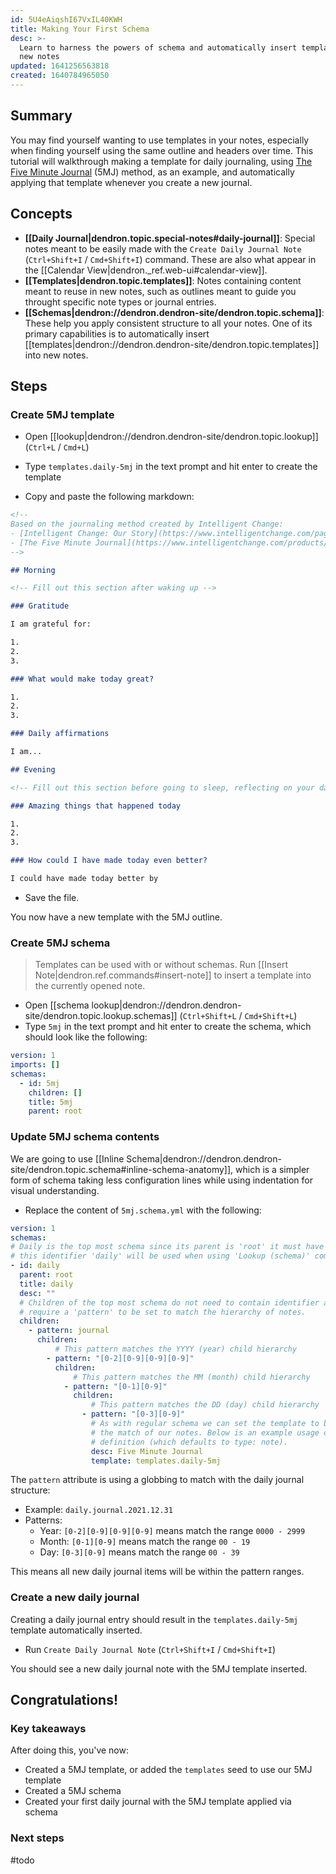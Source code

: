 ```yaml
---
id: 5U4eAiqshI67VxIL40KWH
title: Making Your First Schema
desc: >-
  Learn to harness the powers of schema and automatically insert templates into
  new notes
updated: 1641256563818
created: 1640784965050
---
```


## Summary

You may find yourself wanting to use templates in your notes, especially when finding yourself using the same outline and headers over time. This tutorial will walkthrough making a template for daily journaling, using [The Five Minute Journal](https://www.intelligentchange.com/products/the-five-minute-journal) (5MJ) method, as an example, and automatically applying that template whenever you create a new journal.

## Concepts

- **[[Daily Journal|dendron.topic.special-notes#daily-journal]]**: Special notes meant to be easily made with the `Create Daily Journal Note` (`Ctrl+Shift+I` / `Cmd+Shift+I`) command. These are also what appear in the [[Calendar View|dendron._ref.web-ui#calendar-view]].
- **[[Templates|dendron.topic.templates]]**: Notes containing content meant to reuse in new notes, such as outlines meant to guide you throught specific note types or journal entries.
- **[[Schemas|dendron://dendron.dendron-site/dendron.topic.schema]]**: These help you apply consistent structure to all your notes. One of its primary capabilities is to automatically insert [[templates|dendron://dendron.dendron-site/dendron.topic.templates]] into new notes. 

## Steps

### Create 5MJ template

- Open [[lookup|dendron://dendron.dendron-site/dendron.topic.lookup]] (`Ctrl+L` / `Cmd+L`)
- Type `templates.daily-5mj` in the text prompt and hit enter to create the template

- Copy and paste the following markdown:

```markdown
<!--
Based on the journaling method created by Intelligent Change:
- [Intelligent Change: Our Story](https://www.intelligentchange.com/pages/our-story)
- [The Five Minute Journal](https://www.intelligentchange.com/products/the-five-minute-journal)
-->

## Morning

<!-- Fill out this section after waking up -->

### Gratitude

I am grateful for:

1.
2.
3.

### What would make today great?

1.
2.
3.

### Daily affirmations

I am...

## Evening

<!-- Fill out this section before going to sleep, reflecting on your day -->

### Amazing things that happened today

1.
2.
3.

### How could I have made today even better?

I could have made today better by
```

- Save the file.

You now have a new template with the 5MJ outline.

### Create 5MJ schema

> Templates can be used with or without schemas. Run [[Insert Note|dendron.ref.commands#insert-note]] to insert a template into the currently opened note.

- Open [[schema lookup|dendron://dendron.dendron-site/dendron.topic.lookup.schemas]] (`Ctrl+Shift+L` / `Cmd+Shift+L`)
- Type `5mj` in the text prompt and hit enter to create the schema, which should look like the following:

```yml
version: 1
imports: []
schemas:
  - id: 5mj
    children: []
    title: 5mj
    parent: root

```

### Update 5MJ schema contents

We are going to use [[Inline Schema|dendron://dendron.dendron-site/dendron.topic.schema#inline-schema-anatomy]], which is a simpler form of schema taking less configuration lines while using indentation for visual understanding.

- Replace the content of `5mj.schema.yml` with the following:

```yml
version: 1
schemas:
# Daily is the top most schema since its parent is 'root' it must have an identifier
# this identifier 'daily' will be used when using 'Lookup (schema)' command.
- id: daily
  parent: root
  title: daily
  desc: ""
  # Children of the top most schema do not need to contain identifier and just 
  # require a 'pattern' to be set to match the hierarchy of notes.
  children:
    - pattern: journal
      children:
          # This pattern matches the YYYY (year) child hierarchy
        - pattern: "[0-2][0-9][0-9][0-9]"
          children:
              # This pattern matches the MM (month) child hierarchy
            - pattern: "[0-1][0-9]"
              children:
                  # This pattern matches the DD (day) child hierarchy
                - pattern: "[0-3][0-9]"
                  # As with regular schema we can set the template to be used with
                  # the match of our notes. Below is an example usage of shorthand template
                  # definition (which defaults to type: note). 
                  desc: Five Minute Journal
                  template: templates.daily-5mj
```

The `pattern` attribute is using a globbing to match with the daily journal structure:

- Example: `daily.journal.2021.12.31`
- Patterns:
  - Year: `[0-2][0-9][0-9][0-9]` means match the range `0000 - 2999`
  - Month: `[0-1][0-9]` means match the range `00 - 19`
  - Day: `[0-3][0-9]` means match the range `00 - 39`

This means all new daily journal items will be within the pattern ranges.

### Create a new daily journal

Creating a daily journal entry should result in the `templates.daily-5mj` template automatically inserted.

- Run `Create Daily Journal Note` (`Ctrl+Shift+I` / `Cmd+Shift+I`)

You should see a new daily journal note with the 5MJ template inserted.

## Congratulations!

### Key takeaways

After doing this, you've now:

- Created a 5MJ template, or added the `templates` seed to use our 5MJ template
- Created a 5MJ schema
- Created your first daily journal with the 5MJ template applied via schema

### Next steps

#todo
